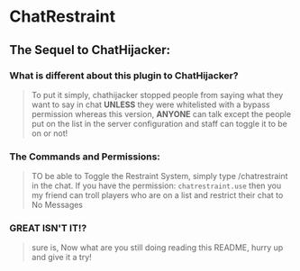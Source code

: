 # ChatRestraint

## The Sequel to ChatHijacker:

### What is different about this plugin to ChatHijacker?
> To put it simply, chathijacker stopped people from saying what they want to say in chat **UNLESS** they were whitelisted with a bypass permission
> whereas this version, **ANYONE** can talk except the people put on the list in the server configuration and staff can toggle it to be on or not! 
### The Commands and Permissions:
> TO be able to Toggle the Restraint System, simply type /chatrestraint in the chat.
> If you have the permission: `chatrestraint.use` then you my friend can troll players who are on a list and restrict their chat to No Messages


### GREAT ISN'T IT!?
> sure is, Now what are you still doing reading this README, hurry up and give it a try!
